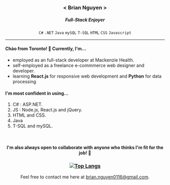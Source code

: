 <div align="center">
  
  <h3>< Brian Nguyen ></h3>
  <h5>Full-Stack Enjoyer</h5>
  
  `C#` `.NET` `Java` `mySQL` `T-SQL` `HTML` `CSS` `Javascript`
</div>

<hr>

<h4>Chào from Toronto! 👋 Currently, I'm...</h4>
<ul>
  <li>employed as an full-stack developer at Mackenzie Health.</li>
  <li>self-employed as a freelance e-commmerce web designer and developer.</li>
  <li>learning <b>React.js</b> for responsive web development and <b>Python</b> for data processing</li>
</ul>

<h4>I'm most confident in using...</h4>

1. C# : ASP.NET.
2. JS : Node.js, React.js and jQuery.
3. HTML and CSS.
4. Java
5. T-SQL and mySQL.

<br>

<div align="center">
<h4>I'm also always open to collaborate with anyone who thinks I'm fit for the job! 😤</h4>

<h3>

[![Top Langs](https://github-readme-stats.vercel.app/api/top-langs/?username=briannguyen0116&theme=tokyonight&size_weight=0.5&count_weight=0.5)](https://github.com/anuraghazra/github-readme-stats)
</h3>

Feel free to contact me here at brian.nguyen0116@gmail.com.
</div>


